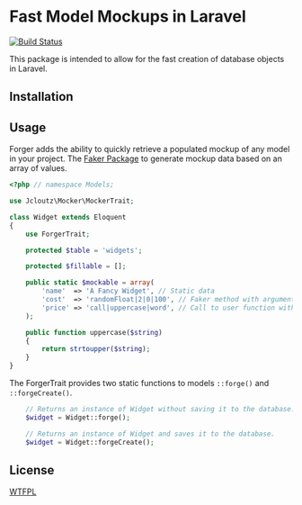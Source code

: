 # Fast Model Mockups in Laravel

[![Build Status](https://travis-ci.org/jcloutz/laravel-mocker.png?branch=master)](https://travis-ci.org/jcloutz/laravel-mocker)

This package is intended to allow for the fast creation of database objects in Laravel.

## Installation


## Usage

Forger adds the ability to quickly retrieve a populated mockup of any model in your project. The [Faker Package](https://github.com/fzaninotto/Faker) to generate mockup data based on an array of values.


```php
<?php // namespace Models;

use Jcloutz\Mocker\MockerTrait;

class Widget extends Eloquent
{
    use ForgerTrait;

    protected $table = 'widgets';

    protected $fillable = [];

    public static $mockable = array(
        'name'  => 'A Fancy Widget', // Static data
        'cost'  => 'randomFloat|2|0|100', // Faker method with arguments
        'price' => 'call|uppercase|word', // Call to user function with data from faker
    );

    public function uppercase($string)
    {
        return strtoupper($string);
    }
}

```

The ForgerTrait provides two static functions to models `::forge()` and `::forgeCreate()`.


```php
    // Returns an instance of Widget without saving it to the database.
    $widget = Widget::forge();

    // Returns an instance of Widget and saves it to the database.
    $widget = Widget::forgeCreate();
```

## License

[WTFPL](http://www.wtfpl.net/)